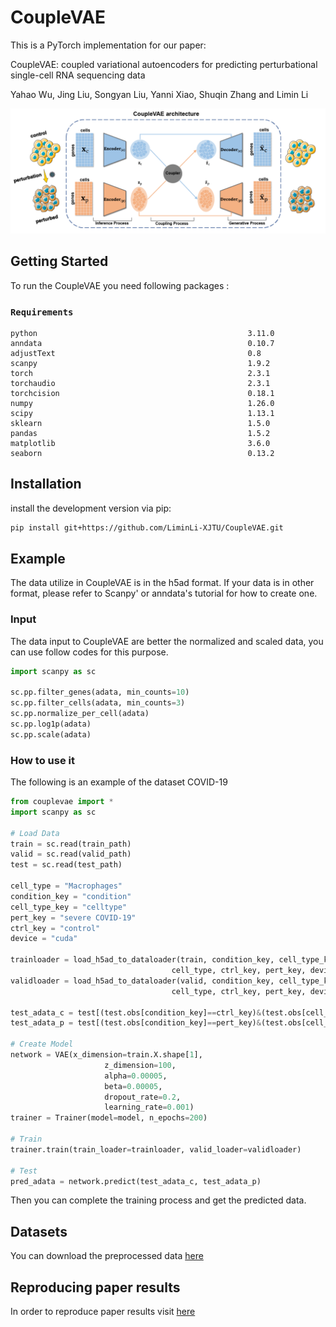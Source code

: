 
# CoupleVAE

This is a PyTorch implementation for our paper:

CoupleVAE: coupled variational autoencoders for predicting perturbational single-cell RNA sequencing data

Yahao Wu, Jing Liu, Songyan Liu, Yanni Xiao, Shuqin Zhang and Limin Li

![image](https://github.com/LiminLi-xjtu/CoupleVAE/blob/master/img/couplevae_arch.png)

    
## Getting Started

To run the CoupleVAE you need following packages :
### `Requirements`

    python                                               3.11.0 
    anndata                                              0.10.7
    adjustText                                           0.8
    scanpy                                               1.9.2
    torch                                                2.3.1
    torchaudio                                           2.3.1
    torchcision                                          0.18.1
    numpy                                                1.26.0
    scipy                                                1.13.1
    sklearn                                              1.5.0
    pandas                                               1.5.2
    matplotlib                                           3.6.0
    seaborn                                              0.13.2
    
## Installation

install the development version via pip:
```bash
pip install git+https://github.com/LiminLi-XJTU/CoupleVAE.git
```

## Example
The data utilize in CoupleVAE is in the h5ad format. If your data is in other format, please refer to Scanpy' or anndata's tutorial for how to create one.

### Input
The data input to CoupleVAE are better the normalized and scaled data, you can use follow codes for this purpose.
```Python
import scanpy as sc

sc.pp.filter_genes(adata, min_counts=10)
sc.pp.filter_cells(adata, min_counts=3)
sc.pp.normalize_per_cell(adata)
sc.pp.log1p(adata)
sc.pp.scale(adata)
```

### How to use it
The following is an example of the dataset COVID-19


```Python
from couplevae import *
import scanpy as sc

# Load Data
train = sc.read(train_path)
valid = sc.read(valid_path)
test = sc.read(test_path) 

cell_type = "Macrophages"
condition_key = "condition"
cell_type_key = "celltype"
pert_key = "severe COVID-19"
ctrl_key = "control"
device = "cuda"

trainloader = load_h5ad_to_dataloader(train, condition_key, cell_type_key, 
                                    cell_type, ctrl_key, pert_key, device)
validloader = load_h5ad_to_dataloader(valid, condition_key, cell_type_key, 
                                    cell_type, ctrl_key, pert_key, device)

test_adata_c = test[(test.obs[condition_key]==ctrl_key)&(test.obs[cell_type_key]==cell_type)]  
test_adata_p = test[(test.obs[condition_key]==pert_key)&(test.obs[cell_type_key]==cell_type)]

# Create Model
network = VAE(x_dimension=train.X.shape[1],
                     z_dimension=100,
                     alpha=0.00005,
                     beta=0.00005,
                     dropout_rate=0.2,
                     learning_rate=0.001)
trainer = Trainer(model=model, n_epochs=200)
                     
# Train
trainer.train(train_loader=trainloader, valid_loader=validloader)

# Test
pred_adata = network.predict(test_adata_c, test_adata_p)
```
Then you can complete the training process and get the predicted data.

## Datasets
You can download the preprocessed data [here](https://drive.google.com/drive/folders/1VkKqwFd9AfVRG9E2ue8XZLBW1QUPq5Qb)

## Reproducing paper results
In order to reproduce paper results visit [here](https://github.com/muxiaran6688/couplevae-re)
